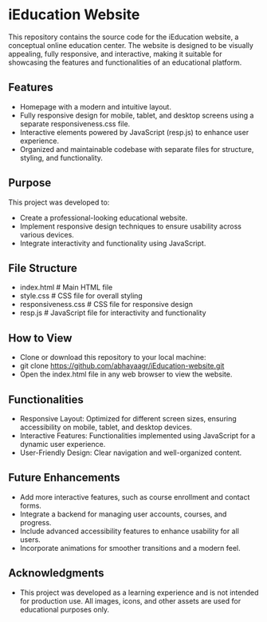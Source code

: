 # iEducation Website

This repository contains the source code for the iEducation website, a conceptual online education center. The website is designed to be visually appealing, fully responsive, and interactive, making it suitable for showcasing the features and functionalities of an educational platform.

## Features
- Homepage with a modern and intuitive layout.
- Fully responsive design for mobile, tablet, and desktop screens using a separate responsiveness.css file.
- Interactive elements powered by JavaScript (resp.js) to enhance user experience.
- Organized and maintainable codebase with separate files for structure, styling, and functionality.

## Purpose
This project was developed to:
- Create a professional-looking educational website.
- Implement responsive design techniques to ensure usability across various devices.
- Integrate interactivity and functionality using JavaScript.

## File Structure
- index.html           # Main HTML file
- style.css            # CSS file for overall styling
- responsiveness.css   # CSS file for responsive design
- resp.js              # JavaScript file for interactivity and functionality

## How to View
- Clone or download this repository to your local machine:
- git clone https://github.com/abhayaagr/iEducation-website.git
- Open the index.html file in any web browser to view the website.

## Functionalities
- Responsive Layout: Optimized for different screen sizes, ensuring accessibility on mobile, tablet, and desktop devices.
- Interactive Features: Functionalities implemented using JavaScript for a dynamic user experience.
- User-Friendly Design: Clear navigation and well-organized content.

## Future Enhancements
- Add more interactive features, such as course enrollment and contact forms.
- Integrate a backend for managing user accounts, courses, and progress.
- Include advanced accessibility features to enhance usability for all users.
- Incorporate animations for smoother transitions and a modern feel.

## Acknowledgments
- This project was developed as a learning experience and is not intended for production use. All images, icons, and other assets are used for educational purposes only.
